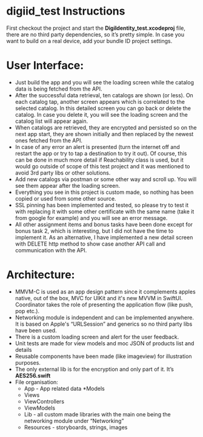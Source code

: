 # digiid_test Instructions

First checkout the project and start the **DigiIdentity_test.xcodeproj** file, there are no third party dependencies, so it’s pretty simple. In case you want to build on a real device, add your bundle ID project settings. 

# User Interface:
* Just build the app and you will see the loading screen while the catalog data is being fetched from the API. 
* After the successful data retrieval, ten catalogs are shown (or less). On each catalog tap, another screen appears which is correlated to the selected catalog. In this detailed screen you can go back or delete the catalog. In case you delete it, you will see the loading screen and the catalog list will appear again. 
* When catalogs are retrieved, they are encrypted and persisted so on the next app start, they are shown initially and then replaced by the newest ones fetched from the API. 
* In case of any error an alert is presented (turn the internet off and restart the app or try to tap a destination to try it out). Of course, this can be done in much more detail if Reachability class is used, but it would go outside of scope of this test project and it was mentioned to avoid 3rd party libs or other solutions. 
* Add new catalogs via postman or some other way and scroll up. You will see them appear after the loading screen. 
* Everything you see in this project is custom made, so nothing has been copied or used from some other source. 
* SSL pinning has been implemented and tested, so please try to test it with replacing it with some other certificate with the same name (take it from google for example) and you will see an error message. 
* All other assignment items and bonus tasks have been done except for bonus task 2, which is interesting, but I did not have the time to implement it. As an alternative, I have implemented a new detail screen with DELETE http method to show case another API call and communication with the API.

# Architecture:
* MMVM-C is used as an app design pattern since it complements apples native, out of the box, MVC for UIKit and it's new MVVM in SwiftUI. Coordinator takes the role of presenting the application flow (like push, pop etc.).
* Networking module is independent and can be implemented anywhere. It is based on Apple's “URLSession” and generics so no third party libs have been used.
* There is a custom loading screen and alert for the user feedback. 
* Unit tests are made for view models and moc JSON of products list and details
* Reusable components have been made (like imageview) for illustration purposes. 
* The only external lib is for the encryption and only part of it. It’s **AES256.swift**
* File organisation: 
    * App - App related data 
     *Models
    * Views
    * ViewControllers
    * ViewModels
    * Lib - all custom made libraries with the main one being the networking module under “Networking” 
    * Resources - storyboards, strings, images
